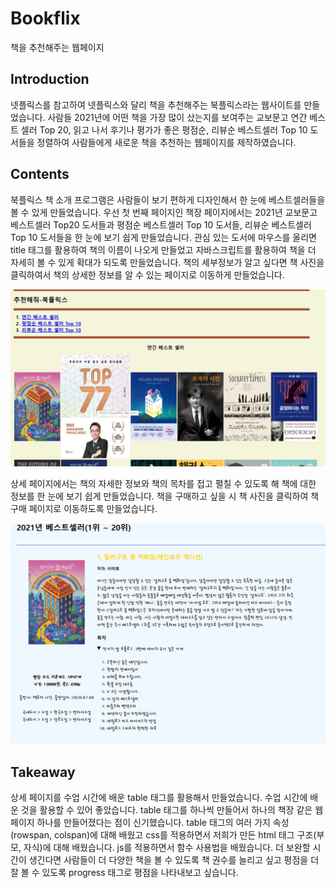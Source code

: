 # Bookflix
책을 추천해주는 웹페이지
## Introduction
넷플릭스를 참고하여 넷플릭스와 달리 책을 추천해주는 북플릭스라는 웹사이트를 만들었습니다. 사람들 2021년에 어떤 책을 가장 많이 샀는지를 보여주는 교보문고 연간 베스트 셀러 Top 20, 읽고 나서 후기나 평가가 좋은 평점순, 리뷰순 베스트셀러 Top 10 도서들을 정렬하여 사람들에게 새로운 책을 추천하는 웹페이지를 제작하였습니다.
## Contents
북플릭스 책 소개 프로그램은 사람들이 보기 편하게 디자인해서 한 눈에 베스트셀러들을 볼 수 있게 만들었습니다.
우선 첫 번째 페이지인 책장 페이지에서는 2021년 교보문고 베스트셀러 Top20 도서들과 평점순 베스트셀러 Top 10 도서들, 리뷰순 베스트셀러 Top 10 도서들을 한 눈에 보기 쉽게 만들었습니다.
관심 있는 도서에 마우스를 올리면 title 태그를 활용하여 책의 이름이 나오게 만들었고 자바스크립트를 활용하여 책을 더 자세히 볼 수 있게 확대가 되도록 만들었습니다. 책의 세부정보가 알고 싶다면 책 사진을 클릭하여서 책의 상세한 정보를 알 수 있는 페이지로 이동하게 만들었습니다.

![image01](images/image01.png)

상세 페이지에서는 책의 자세한 정보와 책의 목차를 접고 펼칠 수 있도록 해 책에 대한 정보를 한 눈에 보기 쉽게 만들었습니다. 책을 구매하고 싶을 시 책 사진을 클릭하여 책 구매 페이지로 이동하도록 만들었습니다. 

![image02](images/image02.png)
## Takeaway
상세 페이지를 수업 시간에 배운 table 태그를 활용해서 만들었습니다. 수업 시간에 배운 것을 활용할 수 있어 좋았습니다. table 태그를 하나씩 만들어서 하나의 책장 같은 웹페이지 하나를 만들어졌다는 점이 신기했습니다. table 태그의 여러 가지 속성(rowspan, colspan)에 대해 배웠고 css를 적용하면서 저희가 만든 html 태그 구조(부모, 자식)에 대해 배웠습니다. js를 적용하면서 함수 사용법을 배웠습니다. 더 보완할 시간이 생긴다면 사람들이 더 다양한 책을 볼 수 있도록 책 권수를 늘리고 싶고 평점을 더 잘 볼 수 있도록 progress 태그로 평점을 나타내보고 싶습니다.
